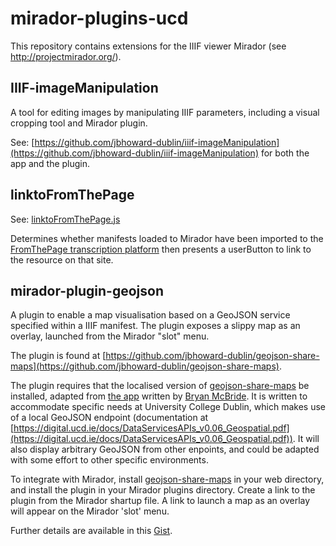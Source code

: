 # mirador-plugins-ucd

This repository contains extensions for the IIIF viewer Mirador (see http://projectmirador.org/).

## IIIF-imageManipulation

A tool for editing images by manipulating IIIF parameters, including a visual cropping tool and Mirador plugin.

See: [https://github.com/jbhoward-dublin/iiif-imageManipulation](https://github.com/jbhoward-dublin/iiif-imageManipulation) for both the app and the plugin.

## linktoFromThePage 

See: [linktoFromThePage.js](https://github.com/jbhoward-dublin/mirador-plugins-ucd/tree/master/linktoFromThePage)

Determines whether manifests loaded to Mirador have been imported to the [FromThePage transcription platform](http://fromthepage.com/) then presents a userButton to link to the resource on that site.

## mirador-plugin-geojson

A plugin to enable a map visualisation based on a GeoJSON service specified within a IIIF manifest. The plugin exposes a slippy map as an overlay, launched from the Mirador "slot" menu. 

The plugin is found at [https://github.com/jbhoward-dublin/geojson-share-maps](https://github.com/jbhoward-dublin/geojson-share-maps).

The plugin requires that the localised version of [geojson-share-maps](https://github.com/jbhoward-dublin/geojson-share-maps) be installed, adapted from [the app](https://github.com/bmcbride/geojson-share-maps) written by [Bryan McBride](https://github.com/bmcbride). It is written to accommodate specific needs at University College Dublin, which makes use of a local GeoJSON endpoint (documentation at [https://digital.ucd.ie/docs/DataServicesAPIs_v0.06_Geospatial.pdf](https://digital.ucd.ie/docs/DataServicesAPIs_v0.06_Geospatial.pdf)). It will also display arbitrary GeoJSON from other enpoints, and could be adapted with some effort to other specific environments.

To integrate with Mirador, install [geojson-share-maps](https://github.com/jbhoward-dublin/geojson-share-maps) in your web directory, and install the plugin in your Mirador plugins directory. Create a link to the plugin from the Mirador shartup file. A link to launch a map as an overlay will appear on the Mirador 'slot' menu.

Further details are available in this [Gist](https://gist.github.com/ucddigital/1ca55a7d5b7656d9fa717ef4d473490a).
